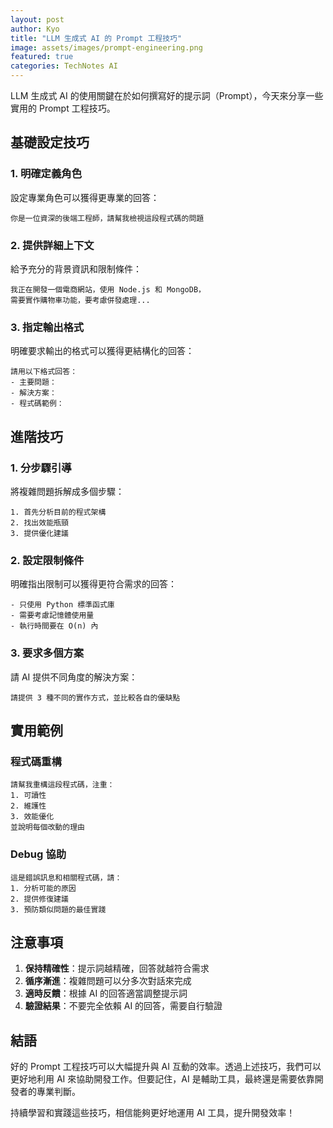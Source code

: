 ```yaml
---
layout: post
author: Kyo
title: "LLM 生成式 AI 的 Prompt 工程技巧"
image: assets/images/prompt-engineering.png
featured: true
categories: TechNotes AI
---
```


LLM 生成式 AI 的使用關鍵在於如何撰寫好的提示詞（Prompt），今天來分享一些實用的 Prompt 工程技巧。

## 基礎設定技巧

### 1. 明確定義角色
設定專業角色可以獲得更專業的回答：
```
你是一位資深的後端工程師，請幫我檢視這段程式碼的問題
```

### 2. 提供詳細上下文
給予充分的背景資訊和限制條件：
```
我正在開發一個電商網站，使用 Node.js 和 MongoDB，
需要實作購物車功能，要考慮併發處理...
```

### 3. 指定輸出格式
明確要求輸出的格式可以獲得更結構化的回答：
```
請用以下格式回答：
- 主要問題：
- 解決方案：
- 程式碼範例：
```

## 進階技巧

### 1. 分步驟引導
將複雜問題拆解成多個步驟：
```
1. 首先分析目前的程式架構
2. 找出效能瓶頸
3. 提供優化建議
```

### 2. 設定限制條件
明確指出限制可以獲得更符合需求的回答：
```
- 只使用 Python 標準函式庫
- 需要考慮記憶體使用量
- 執行時間要在 O(n) 內
```

### 3. 要求多個方案
請 AI 提供不同角度的解決方案：
```
請提供 3 種不同的實作方式，並比較各自的優缺點
```

## 實用範例

### 程式碼重構
```
請幫我重構這段程式碼，注重：
1. 可讀性
2. 維護性
3. 效能優化
並說明每個改動的理由
```

### Debug 協助
```
這是錯誤訊息和相關程式碼，請：
1. 分析可能的原因
2. 提供修復建議
3. 預防類似問題的最佳實踐
```

## 注意事項

1. **保持精確性**：提示詞越精確，回答就越符合需求
2. **循序漸進**：複雜問題可以分多次對話來完成
3. **適時反饋**：根據 AI 的回答適當調整提示詞
4. **驗證結果**：不要完全依賴 AI 的回答，需要自行驗證

## 結語

好的 Prompt 工程技巧可以大幅提升與 AI 互動的效率。透過上述技巧，我們可以更好地利用 AI 來協助開發工作。但要記住，AI 是輔助工具，最終還是需要依靠開發者的專業判斷。

持續學習和實踐這些技巧，相信能夠更好地運用 AI 工具，提升開發效率！
